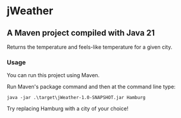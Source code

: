 # jWeather

## A Maven project compiled with Java 21

Returns the temperature and feels-like temperature for a given city.

### Usage

You can run this project using Maven.

Run Maven's package command and then at the command line type:

`java -jar .\target\jWeather-1.0-SNAPSHOT.jar Hamburg`

Try replacing Hamburg with a city of your choice!